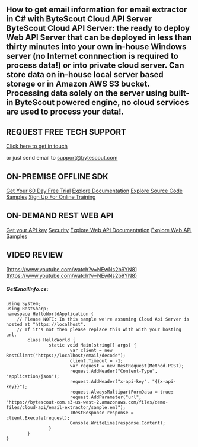 ## How to get email information for email extractor in C# with ByteScout Cloud API Server ByteScout Cloud API Server: the ready to deploy Web API Server that can be deployed in less than thirty minutes into your own in-house Windows server (no Internet connnection is required to process data!) or into private cloud server. Can store data on in-house local server based storage or in Amazon AWS S3 bucket. Processing data solely on the server using built-in ByteScout powered engine, no cloud services are used to process your data!.

## REQUEST FREE TECH SUPPORT

[Click here to get in touch](https://bytescout.zendesk.com/hc/en-us/requests/new?subject=ByteScout%20Cloud%20API%20Server%20Question)

or just send email to [support@bytescout.com](mailto:support@bytescout.com?subject=ByteScout%20Cloud%20API%20Server%20Question) 

## ON-PREMISE OFFLINE SDK 

[Get Your 60 Day Free Trial](https://bytescout.com/download/web-installer?utm_source=github-readme)
[Explore Documentation](https://bytescout.com/documentation/index.html?utm_source=github-readme)
[Explore Source Code Samples](https://github.com/bytescout/ByteScout-SDK-SourceCode/)
[Sign Up For Online Training](https://academy.bytescout.com/)


## ON-DEMAND REST WEB API

[Get your API key](https://app.pdf.co/signup?utm_source=github-readme)
[Security](https://pdf.co/security)
[Explore Web API Documentation](https://apidocs.pdf.co?utm_source=github-readme)
[Explore Web API Samples](https://github.com/bytescout/ByteScout-SDK-SourceCode/tree/master/PDF.co%20Web%20API)

## VIDEO REVIEW

[https://www.youtube.com/watch?v=NEwNs2b9YN8](https://www.youtube.com/watch?v=NEwNs2b9YN8)




<!-- code block begin -->

##### **GetEmailInfo.cs:**
    
```
using System;
using RestSharp;
namespace HelloWorldApplication {
	// Please NOTE: In this sample we're assuming Cloud Api Server is hosted at "https://localhost". 
	// If it's not then please replace this with with your hosting url.
		class HelloWorld {
				static void Main(string[] args) {
						var client = new RestClient("https://localhost/email/decode");
						client.Timeout = -1;
						var request = new RestRequest(Method.POST);
						request.AddHeader("Content-Type", "application/json");
						request.AddHeader("x-api-key", "{{x-api-key}}");
						request.AlwaysMultipartFormData = true;
						request.AddParameter("url", "https://bytescout-com.s3-us-west-2.amazonaws.com/files/demo-files/cloud-api/email-extractor/sample.eml");
						IRestResponse response = client.Execute(request);
						Console.WriteLine(response.Content);
				}
		}
}

```

<!-- code block end -->